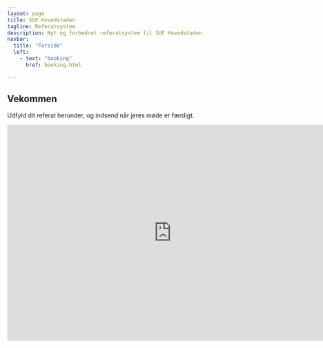 ```yaml
---
layout: page
title: SUF Hovedstaden
tagline: Referatsystem
description: Nyt og forbedret referatsystem til SUF Hovedstaden
navbar:
  title: "Forside"
  left:
    - text: "booking"
      href: booking.html

---
```


## Vekommen

Udfyld dit referat herunder, og indsend når jeres møde er færdigt.

<iframe src="https://docs.google.com/forms/d/e/1FAIpQLSePfyZikvHGQ6rinKFNNS2zMttK-3rt8iMNZ4YprJx4Cp_zXA/viewform?embedded=true" width="760" height="500" frameborder="0" marginheight="0" marginwidth="0">Indlæser...</iframe>
